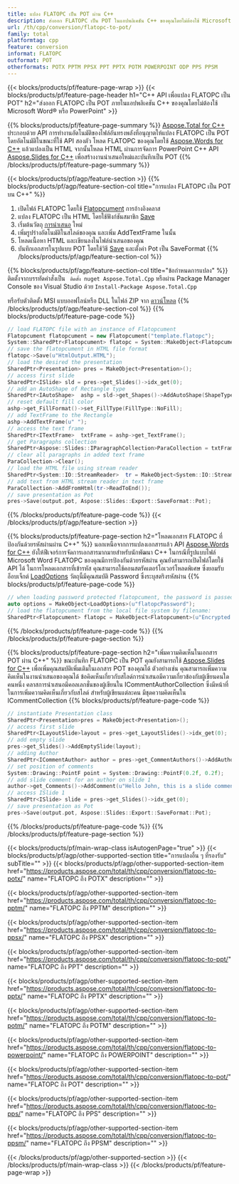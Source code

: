 ```yaml
---
title: แปลง FLATOPC เป็น POT ผ่าน C++
description: ส่งออก FLATOPC เป็น POT ในแอปพลิเคชัน C++ ของคุณโดยไม่ต้องใช้ Microsoft Word ของ PowerPoint
url: /th/cpp/conversion/flatopc-to-pot/
family: total
platformtag: cpp
feature: conversion
informat: FLATOPC
outformat: POT
otherformats: POTX PPTM PPSX PPT PPTX POTM POWERPOINT ODP PPS PPSM
---
```

{{< blocks/products/pf/feature-page-wrap >}}
{{< blocks/products/pf/feature-page-header h1="C++ API เพื่อแปลง FLATOPC เป็น POT" h2="ส่งออก FLATOPC เป็น POT ภายในแอปพลิเคชัน C++ ของคุณโดยไม่ต้องใช้ Microsoft Word&reg; หรือ PowerPoint" >}}

{{% blocks/products/pf/feature-page-summary %}}
[Aspose.Total for C++](https://products.aspose.com/total/cpp/) ประกอบด้วย API การทำงานอัตโนมัติของไฟล์อันทรงพลังที่อนุญาตให้แปลง FLATOPC เป็น POT โดยอัตโนมัติในขณะที่ใช้ API สองตัว โหลด FLATOPC ของคุณโดยใช้ [Aspose.Words for C++](https://products.aspose.com/words/cpp/) แล้วแปลงเป็น HTML จากนั้นโหลด HTML ผ่านการจัดการ PowerPoint C++ API [Aspose.Slides for C++]( https://products.aspose.com/slides/cpp/) เพื่อสร้างงานนำเสนอใหม่และบันทึกเป็น POT 
{{% /blocks/products/pf/feature-page-summary  %}}

{{< blocks/products/pf/agp/feature-section >}}
{{% blocks/products/pf/agp/feature-section-col title="การแปลง FLATOPC เป็น POT บน C++" %}}
1. เปิดไฟล์ FLATOPC โดยใช้ [Flatopcument](https://reference.aspose.com/words/cpp/class/aspose.words.flatopcument) การอ้างอิงคลาส
2. แปลง FLATOPC เป็น HTML โดยใช้ฟังก์ชันสมาชิก [Save](https://reference.aspose.com/words/cpp/class/aspose.words.flatopcument#save_stdbasicostream_saveoptions)
3. เริ่มต้นวัตถุ [การนำเสนอ](https://reference.aspose.com/slides/cpp/class/aspose.slides.presentation) ใหม่
4. เพิ่มรูปร่างอัตโนมัติในสไลด์ของคุณ และเพิ่ม AddTextFrame ในนั้น
5. โหลดเนื้อหา HTML และเขียนลงในไฟล์นำเสนอของคุณ
6. บันทึกเอกสารในรูปแบบ POT โดยใช้วิธี [Save](https://reference.aspose.com/slides/cpp/class/aspose.slides.presentation#afcd59ec697bf05c10f78c3869de2ec9e) และตั้งค่า Pot เป็น SaveFormat
{{% /blocks/products/pf/agp/feature-section-col %}}

{{% blocks/products/pf/agp/feature-section-col title="ข้อกำหนดการแปลง" %}}
ติดตั้งจากบรรทัดคำสั่งเป็น ``` ติดตั้ง nuget Aspose.Total.Cpp``` หรือผ่าน Package Manager Console ของ Visual Studio ด้วย ```Install-Package Aspose.Total.Cpp```

หรือรับตัวติดตั้ง MSI แบบออฟไลน์หรือ DLL ในไฟล์ ZIP จาก [ดาวน์โหลด](https://downloads.aspose.com/total/cpp)
{{% /blocks/products/pf/agp/feature-section-col %}}
{{% blocks/products/pf/feature-page-code %}}

```cpp
// load FLATOPC file with an instance of Flatopcument
Flatopcument flatopcument = new Flatopcument("template.flatopc");
System::SharedPtr<Flatopcument> flatopc = System::MakeObject<Flatopcument>(u"sourceFile.flatopc");
// save the flatopcument in HTML file format
flatopc->Save(u"HtmlOutput.HTML");
// load the desired the presentation
SharedPtr<Presentation> pres = MakeObject<Presentation>();
// access first slide
SharedPtr<ISlide> sld = pres->get_Slides()->idx_get(0);
// add an AutoShape of Rectangle type
SharedPtr<IAutoShape>  ashp = sld->get_Shapes()->AddAutoShape(ShapeType::Rectangle, 10, 10, 700, 500);
// reset default fill color
ashp->get_FillFormat()->set_FillType(FillType::NoFill);
// add TextFrame to the Rectangle
ashp->AddTextFrame(u" ");
// access the text frame
SharedPtr<ITextFrame>  txtFrame = ashp->get_TextFrame();
// get Paragraphs collection
SharedPtr<Aspose::Slides::IParagraphCollection>ParaCollection = txtFrame->get_Paragraphs();
// clear all paragraphs in added text frame
ParaCollection->Clear();
// load the HTML file using stream reader
SharedPtr<System::IO::StreamReader>  tr = MakeObject<System::IO::StreamReader>(HtmlOutput.HTML);
// add text from HTML stream reader in text frame
ParaCollection->AddFromHtml(tr->ReadToEnd());
// save presentation as Pot
pres->Save(output.pot, Aspose::Slides::Export::SaveFormat::Pot);                  
```

{{% /blocks/products/pf/feature-page-code %}}
{{< /blocks/products/pf/agp/feature-section >}}

{{% blocks/products/pf/feature-page-section  h2="โหลดเอกสาร FLATOPC ที่ป้องกันด้วยรหัสผ่านผ่าน C++" %}}
นอกเหนือจากการแปลงเอกสารแล้ว API [Aspose.Words for C++](https://products.aspose.com/words/cpp/) ยังให้ฟีเจอร์การจัดการเอกสารมากมายสำหรับนักพัฒนา C++ ในกรณีที่รูปแบบไฟล์ Microsoft Word FLATOPC ของคุณมีการป้องกันด้วยรหัสผ่าน คุณยังสามารถเปิดไฟล์โดยใช้ API ได้ ในการโหลดเอกสารที่เข้ารหัส คุณสามารถใช้คอนสตรัคเตอร์โอเวอร์โหลดพิเศษ ซึ่งยอมรับอ็อบเจ็กต์ [LoadOptions](https://reference.aspose.com/words/cpp/class/aspose.words.loading.load_options) วัตถุนี้มีคุณสมบัติ Password ซึ่งระบุสตริงรหัสผ่าน
{{% blocks/products/pf/feature-page-code %}}

```cpp
// when loading password protected flatopcument, the password is passed to the flatopcument's constructor using a LoadOptions object.
auto options = MakeObject<LoadOptions>(u"flatopcPassword");
// load the flatopcument from the local file system by filename:
SharedPtr<Flatopcument> flatopc = MakeObject<Flatopcument>(u"Encrypted.flatopc", options);
```
{{% /blocks/products/pf/feature-page-code  %}}
{{% /blocks/products/pf/feature-page-section %}}

{{% blocks/products/pf/feature-page-section  h2="เพิ่มความคิดเห็นในเอกสาร POT ผ่าน C++" %}}
ขณะบันทึก FLATOPC เป็น POT คุณยังสามารถใช้ [Aspose.Slides for C++](https://products.aspose.com/slides/cpp/) เพื่อเพิ่มคุณสมบัติเพิ่มเติมในเอกสาร POT ของคุณได้ ตัวอย่างเช่น คุณสามารถเพิ่มความคิดเห็นในงานนำเสนอของคุณได้ ข้อคิดเห็นเกี่ยวกับสไลด์การนำเสนอมีความเกี่ยวข้องกับผู้เขียนคนใดคนหนึ่ง คลาสการนำเสนอมีคอลเลกชั่นของผู้เขียนใน ICommentAuthorCollection ซึ่งมีหน้าที่ในการเพิ่มความคิดเห็นเกี่ยวกับสไลด์ สำหรับผู้เขียนแต่ละคน มีชุดความคิดเห็นใน ICommentCollection
{{% blocks/products/pf/feature-page-code %}}

```cpp
// instantiate Presentation class
SharedPtr<Presentation>pres = MakeObject<Presentation>();
// access first slide
SharedPtr<ILayoutSlide>layout = pres->get_LayoutSlides()->idx_get(0);
// add empty slide
pres->get_Slides()->AddEmptySlide(layout);
// adding Author
SharedPtr<ICommentAuthor> author = pres->get_CommentAuthors()->AddAuthor(u"John Doe", u"MF");
// set position of comments
System::Drawing::PointF point = System::Drawing::PointF(0.2f, 0.2f);
// add slide comment for an author on slide 1
author->get_Comments()->AddComment(u"Hello John, this is a slide comment", pres->get_Slides()->idx_get(1), point, DateTime::get_Now());
// access ISlide 1
SharedPtr<ISlide> slide = pres->get_Slides()->idx_get(0);
// save presentation as Pot
pres->Save(output.pot, Aspose::Slides::Export::SaveFormat::Pot);  
```
{{% /blocks/products/pf/feature-page-code  %}}
{{% /blocks/products/pf/feature-page-section %}}

{{< blocks/products/pf/main-wrap-class isAutogenPage="true" >}}
{{< blocks/products/pf/agp/other-supported-section title="การแปลงอื่น ๆ ที่รองรับ" subTitle="" >}}
{{< blocks/products/pf/agp/other-supported-section-item href="https://products.aspose.com/total/th/cpp/conversion/flatopc-to-potx/" name="FLATOPC ถึง POTX" description="" >}}

{{< blocks/products/pf/agp/other-supported-section-item href="https://products.aspose.com/total/th/cpp/conversion/flatopc-to-pptm/" name="FLATOPC ถึง PPTM" description="" >}}

{{< blocks/products/pf/agp/other-supported-section-item href="https://products.aspose.com/total/th/cpp/conversion/flatopc-to-ppsx/" name="FLATOPC ถึง PPSX" description="" >}}

{{< blocks/products/pf/agp/other-supported-section-item href="https://products.aspose.com/total/th/cpp/conversion/flatopc-to-ppt/" name="FLATOPC ถึง PPT" description="" >}}

{{< blocks/products/pf/agp/other-supported-section-item href="https://products.aspose.com/total/th/cpp/conversion/flatopc-to-pptx/" name="FLATOPC ถึง PPTX" description="" >}}

{{< blocks/products/pf/agp/other-supported-section-item href="https://products.aspose.com/total/th/cpp/conversion/flatopc-to-potm/" name="FLATOPC ถึง POTM" description="" >}}

{{< blocks/products/pf/agp/other-supported-section-item href="https://products.aspose.com/total/th/cpp/conversion/flatopc-to-powerpoint/" name="FLATOPC ถึง POWERPOINT" description="" >}}

{{< blocks/products/pf/agp/other-supported-section-item href="https://products.aspose.com/total/th/cpp/conversion/flatopc-to-pot/" name="FLATOPC ถึง POT" description="" >}}

{{< blocks/products/pf/agp/other-supported-section-item href="https://products.aspose.com/total/th/cpp/conversion/flatopc-to-pps/" name="FLATOPC ถึง PPS" description="" >}}

{{< blocks/products/pf/agp/other-supported-section-item href="https://products.aspose.com/total/th/cpp/conversion/flatopc-to-ppsm/" name="FLATOPC ถึง PPSM" description="" >}}


{{< /blocks/products/pf/agp/other-supported-section >}}
{{< /blocks/products/pf/main-wrap-class >}}
{{< /blocks/products/pf/feature-page-wrap >}}